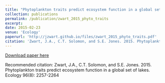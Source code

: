 ```yaml
---
title: "Phytoplankton traits predict ecosystem function in a global set of lakes"
collection: publications
permalink: /publication/zwart_2015_phyto_traits
excerpt:
date: 2015-02-23
venue: 'Ecology'
paperurl: 'http://jzwart.github.io/files/zwart_2015_phyto_traits.pdf'
citation: 'Zwart, J.A., C.T. Solomon, and S.E. Jones. 2015. Phytoplankton traits predict ecosystem function in a global set of lakes. Ecology 96(8): 2257-2264'
---
```


[Download paper here](http://jzwart.github.io/files/zwart_2015_phyto_traits.pdf)

Recommended citation: Zwart, J.A., C.T. Solomon, and S.E. Jones. 2015. Phytoplankton traits predict ecosystem function in a global set of lakes. Ecology 96(8): 2257-2264
